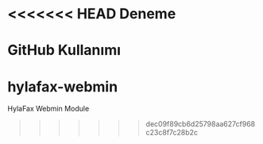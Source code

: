 <<<<<<< HEAD
Deneme
======

GitHub Kullanımı
=======
hylafax-webmin
==============

HylaFax Webmin Module
>>>>>>> dec09f89cb6d25798aa627cf968c23c8f7c28b2c
